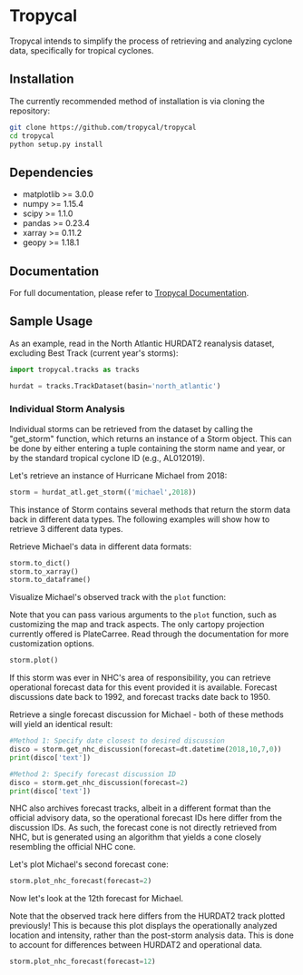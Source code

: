 # Tropycal
Tropycal intends to simplify the process of retrieving and analyzing cyclone data, specifically for tropical cyclones.

## Installation
The currently recommended method of installation is via cloning the repository:

```sh
git clone https://github.com/tropycal/tropycal
cd tropycal
python setup.py install
```

## Dependencies
- matplotlib >= 3.0.0
- numpy >= 1.15.4
- scipy >= 1.1.0
- pandas >= 0.23.4
- xarray >= 0.11.2
- geopy >= 1.18.1

## Documentation
For full documentation, please refer to [Tropycal Documentation](https://tropycal.readthedocs.io/en/latest/).

## Sample Usage
As an example, read in the North Atlantic HURDAT2 reanalysis dataset, excluding Best Track (current year's storms):

```python
import tropycal.tracks as tracks

hurdat = tracks.TrackDataset(basin='north_atlantic')
```

### Individual Storm Analysis

Individual storms can be retrieved from the dataset by calling the "get_storm" function, which returns an instance of a Storm object. This can be done by either entering a tuple containing the storm name and year, or by the standard tropical cyclone ID (e.g., AL012019).

Let's retrieve an instance of Hurricane Michael from 2018:

```python
storm = hurdat_atl.get_storm(('michael',2018))
```

This instance of Storm contains several methods that return the storm data back in different data types. The following examples will show how to retrieve 3 different data types.

Retrieve Michael's data in different data formats:

```python
storm.to_dict()
storm.to_xarray()
storm.to_dataframe()
```

Visualize Michael's observed track with the `plot` function:

Note that you can pass various arguments to the `plot` function, such as customizing the map and track aspects. The only cartopy projection currently offered is PlateCarree. Read through the documentation for more customization options.

```python
storm.plot()
```

If this storm was ever in NHC's area of responsibility, you can retrieve operational forecast data for this event provided it is available. Forecast discussions date back to 1992, and forecast tracks date back to 1950.

Retrieve a single forecast discussion for Michael - both of these methods will yield an identical result:

```python
#Method 1: Specify date closest to desired discussion
disco = storm.get_nhc_discussion(forecast=dt.datetime(2018,10,7,0))
print(disco['text'])

#Method 2: Specify forecast discussion ID
disco = storm.get_nhc_discussion(forecast=2)
print(disco['text'])
```

NHC also archives forecast tracks, albeit in a different format than the official advisory data, so the operational forecast IDs here differ from the discussion IDs. As such, the forecast cone is not directly retrieved from NHC, but is generated using an algorithm that yields a cone closely resembling the official NHC cone.

Let's plot Michael's second forecast cone:

```python
storm.plot_nhc_forecast(forecast=2)
```

Now let's look at the 12th forecast for Michael.

Note that the observed track here differs from the HURDAT2 track plotted previously! This is because this plot displays the operationally analyzed location and intensity, rather than the post-storm analysis data. This is done to account for differences between HURDAT2 and operational data.

```python
storm.plot_nhc_forecast(forecast=12)
```